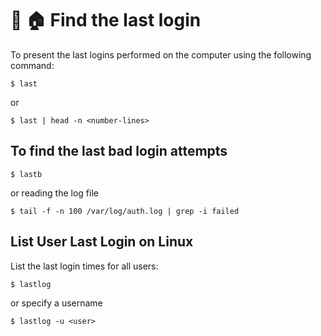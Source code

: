 # :key: :house: Find the last login

To present the last logins performed on the computer using the following command:
```
$ last
```
or
```
$ last | head -n <number-lines>
```
## To find the last bad login attempts
```
$ lastb
```
 or reading the log file
```
$ tail -f -n 100 /var/log/auth.log | grep -i failed
```

## List User Last Login on Linux

List the last login times for all users:
```
$ lastlog
```
or specify a username
```
$ lastlog -u <user>
```
